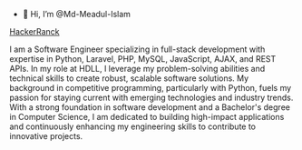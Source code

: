 - 👋 Hi, I’m @Md-Meadul-Islam
  
[HackerRanck](https://www.hackerrank.com/profile/mdmeadulislam)

I am a Software Engineer specializing in full-stack development with expertise in Python, Laravel, PHP, MySQL, JavaScript, AJAX, and REST APIs. In my role at HDLL, I leverage my problem-solving abilities and technical skills to create robust, scalable software solutions. My background in competitive programming, particularly with Python, fuels my passion for staying current with emerging technologies and industry trends. With a strong foundation in software development and a Bachelor's degree in Computer Science, I am dedicated to building high-impact applications and continuously enhancing my engineering skills to contribute to innovative projects.
